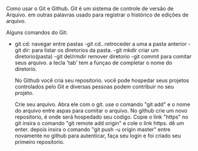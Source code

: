  Como usar o Git e Github.
Git é um sistema de controle de versão de Arquivo.
em outras palavras usado para registrar o histórico de edições de arquivo.

Alguns comandos do Git:

- git cd: navegar entre pastas
-git cd..:retroceder a uma a pasta anterior
-git dir: para listar os diretorios da pasta.
-git mkdir criar um diretorio(pasta)
-git del/rmdir remover diretorio
-git commit para comitar seus arquivo.
 a tecla 'tab' tem a funçao de completar o nome do diretorio.

  No Github você cria seu repositorio. você  pode hospedar seus projetos controlados pelo Git e diversas pessoas podem contribuir no seu projeto. 

  Crie seu arquivo.
  Abra ele com o git.
  use o comando "git add" e o nome do arquivo entre aspas para comitar o arquivo.
  No github crie um novo repositorio, é onde será hospedado seu codigo.
  Copie o link "https" 
  no git insira o comando "git remote add origin" e cole o link https. dê um enter.
  depois insira o comando "git push -u origin master"
   entre novamente no github para autenticar, faça seu login e foi criado seu primeiro repositorio.

